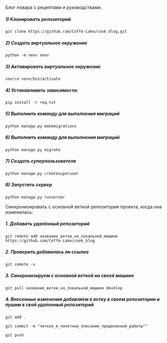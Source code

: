 Блог повара с рецептами и руководствами. 


##### 1) Клонировать репозиторий

    git clone https://github.com/Coffe-Lake/cook_blog.git

##### 2) Создать виртуальное окружение

    python -m venv venv

##### 3) Активировать виртуальное окружение
    
    source venv/bin/activate

##### 4) Устанавливить зависимости:

    pip install -r req.txt

##### 5) Выполнить команду для выполнения миграций

    python manage.py makemigrations

##### 6) Выполнить команду для выполнения миграций

    python manage.py migrate

##### 7) Создать суперпользователя

    python manage.py createsuperuser

##### 8) Запустить сервер

    python manage.py runserver

Синхронизировать с основной веткой репозитория проекта, когда она изменилась:

##### 1. Добавить удалённый репозиторий

    git remote add название_ветки_на_локальной_машине https://github.com/Coffe-Lake/cook_blog

##### 2. Проверить добавилась ли ссылка

    git remote -v

##### 3. Синхронизируем с основной веткой на своей машине

    git pull название_ветки_на_локальной_машине develop

##### 4. Внесенные изменения добавляем в ветку в своем репозитории и пушим в свой удаленный репозиторий

    git add .

    git commit -m "четкое_и_понятное_описание_проделанной_работы""

    git push
